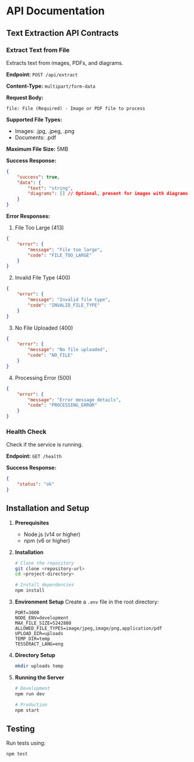 # API Documentation

## Text Extraction API Contracts

### Extract Text from File
Extracts text from images, PDFs, and diagrams.

**Endpoint:** `POST /api/extract`

**Content-Type:** `multipart/form-data`

**Request Body:**
```
file: File (Required) - Image or PDF file to process
```

**Supported File Types:**
- Images: .jpg, .jpeg, .png
- Documents: .pdf

**Maximum File Size:** 5MB

**Success Response:**
```json
{
    "success": true,
    "data": {
        "text": "string",
        "diagrams": [] // Optional, present for images with diagrams
    }
}
```

**Error Responses:**

1. File Too Large (413)
```json
{
    "error": {
        "message": "File too large",
        "code": "FILE_TOO_LARGE"
    }
}
```

2. Invalid File Type (400)
```json
{
    "error": {
        "message": "Invalid file type",
        "code": "INVALID_FILE_TYPE"
    }
}
```

3. No File Uploaded (400)
```json
{
    "error": {
        "message": "No file uploaded",
        "code": "NO_FILE"
    }
}
```

4. Processing Error (500)
```json
{
    "error": {
        "message": "Error message details",
        "code": "PROCESSING_ERROR"
    }
}
```

### Health Check
Check if the service is running.

**Endpoint:** `GET /health`

**Success Response:**
```json
{
    "status": "ok"
}
```

## Installation and Setup

1. **Prerequisites**
   - Node.js (v14 or higher)
   - npm (v6 or higher)

2. **Installation**
   ```bash
   # Clone the repository
   git clone <repository-url>
   cd <project-directory>

   # Install dependencies
   npm install
   ```

3. **Environment Setup**
   Create a `.env` file in the root directory:
   ```env
   PORT=3000
   NODE_ENV=development
   MAX_FILE_SIZE=5242880
   ALLOWED_FILE_TYPES=image/jpeg,image/png,application/pdf
   UPLOAD_DIR=uploads
   TEMP_DIR=temp
   TESSERACT_LANG=eng
   ```

4. **Directory Setup**
   ```bash
   mkdir uploads temp
   ```

5. **Running the Server**
   ```bash
   # Development
   npm run dev

   # Production
   npm start
   ```

## Testing

Run tests using:
```bash
npm test
``` 